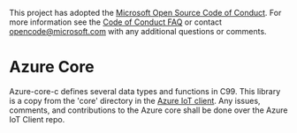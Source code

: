 This project has adopted the [Microsoft Open Source Code of Conduct](https://opensource.microsoft.com/codeofconduct/). For more information see the [Code of Conduct FAQ](https://opensource.microsoft.com/codeofconduct/faq/) or contact [opencode@microsoft.com](mailto:opencode@microsoft.com) with any additional questions or comments.

# Azure Core

Azure-core-c defines several data types and functions in C99. This library is a copy from the 'core' directory in the [Azure IoT client](https://github.com/Azure/azure-sdk-for-c). Any issues, comments, and contributions to the Azure core shall be done over the Azure IoT Client repo.
